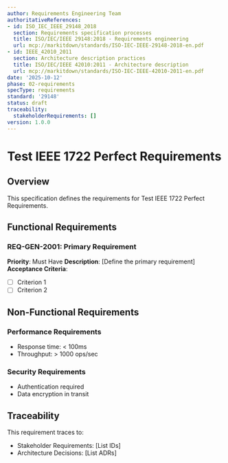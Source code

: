 ```yaml
---
author: Requirements Engineering Team
authoritativeReferences:
- id: ISO_IEC_IEEE_29148_2018
  section: Requirements specification processes
  title: ISO/IEC/IEEE 29148:2018 - Requirements engineering
  url: mcp://markitdown/standards/ISO-IEC-IEEE-29148-2018-en.pdf
- id: IEEE_42010_2011
  section: Architecture description practices
  title: ISO/IEC/IEEE 42010:2011 - Architecture description
  url: mcp://markitdown/standards/ISO-IEC-IEEE-42010-2011-en.pdf
date: '2025-10-12'
phase: 02-requirements
specType: requirements
standard: '29148'
status: draft
traceability:
  stakeholderRequirements: []
version: 1.0.0
---
```


# Test IEEE 1722 Perfect Requirements

## Overview

This specification defines the requirements for Test IEEE 1722 Perfect Requirements.

## Functional Requirements

### REQ-GEN-2001: Primary Requirement
**Priority**: Must Have
**Description**: [Define the primary requirement]
**Acceptance Criteria**:
- [ ] Criterion 1
- [ ] Criterion 2

## Non-Functional Requirements

### Performance Requirements
- Response time: < 100ms
- Throughput: > 1000 ops/sec

### Security Requirements
- Authentication required
- Data encryption in transit

## Traceability

This requirement traces to:
- Stakeholder Requirements: [List IDs]
- Architecture Decisions: [List ADRs]
